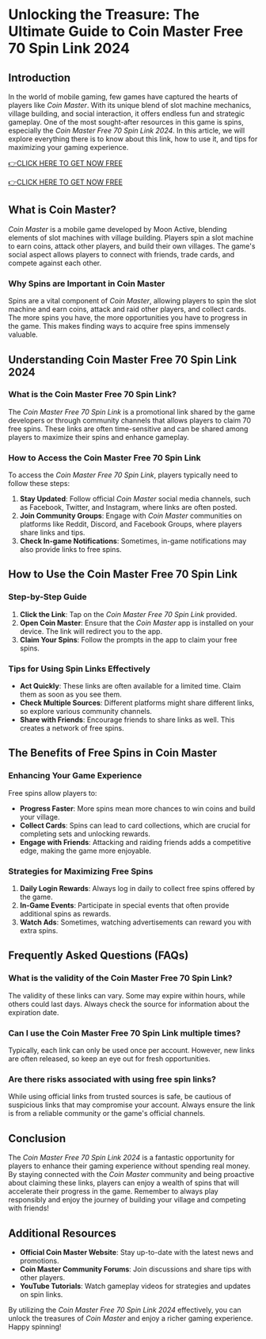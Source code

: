 # Unlocking the Treasure: The Ultimate Guide to Coin Master Free 70 Spin Link 2024

## Introduction

In the world of mobile gaming, few games have captured the hearts of players like *Coin Master*. With its unique blend of slot machine mechanics, village building, and social interaction, it offers endless fun and strategic gameplay. One of the most sought-after resources in this game is spins, especially the *Coin Master Free 70 Spin Link 2024*. In this article, we will explore everything there is to know about this link, how to use it, and tips for maximizing your gaming experience.

[👉CLICK HERE TO GET NOW FREE](https://todaylink.site/Coinspins/)

[👉CLICK HERE TO GET NOW FREE](https://todaylink.site/Coinspins/)


## What is Coin Master?

*Coin Master* is a mobile game developed by Moon Active, blending elements of slot machines with village building. Players spin a slot machine to earn coins, attack other players, and build their own villages. The game's social aspect allows players to connect with friends, trade cards, and compete against each other.

### Why Spins are Important in Coin Master

Spins are a vital component of *Coin Master*, allowing players to spin the slot machine and earn coins, attack and raid other players, and collect cards. The more spins you have, the more opportunities you have to progress in the game. This makes finding ways to acquire free spins immensely valuable.

## Understanding Coin Master Free 70 Spin Link 2024

### What is the Coin Master Free 70 Spin Link?

The *Coin Master Free 70 Spin Link* is a promotional link shared by the game developers or through community channels that allows players to claim 70 free spins. These links are often time-sensitive and can be shared among players to maximize their spins and enhance gameplay.

### How to Access the Coin Master Free 70 Spin Link

To access the *Coin Master Free 70 Spin Link*, players typically need to follow these steps:

1. **Stay Updated**: Follow official *Coin Master* social media channels, such as Facebook, Twitter, and Instagram, where links are often posted.
2. **Join Community Groups**: Engage with *Coin Master* communities on platforms like Reddit, Discord, and Facebook Groups, where players share links and tips.
3. **Check In-game Notifications**: Sometimes, in-game notifications may also provide links to free spins.

## How to Use the Coin Master Free 70 Spin Link

### Step-by-Step Guide

1. **Click the Link**: Tap on the *Coin Master Free 70 Spin Link* provided.
2. **Open Coin Master**: Ensure that the *Coin Master* app is installed on your device. The link will redirect you to the app.
3. **Claim Your Spins**: Follow the prompts in the app to claim your free spins.

### Tips for Using Spin Links Effectively

- **Act Quickly**: These links are often available for a limited time. Claim them as soon as you see them.
- **Check Multiple Sources**: Different platforms might share different links, so explore various community channels.
- **Share with Friends**: Encourage friends to share links as well. This creates a network of free spins.

## The Benefits of Free Spins in Coin Master

### Enhancing Your Game Experience

Free spins allow players to:

- **Progress Faster**: More spins mean more chances to win coins and build your village.
- **Collect Cards**: Spins can lead to card collections, which are crucial for completing sets and unlocking rewards.
- **Engage with Friends**: Attacking and raiding friends adds a competitive edge, making the game more enjoyable.

### Strategies for Maximizing Free Spins

1. **Daily Login Rewards**: Always log in daily to collect free spins offered by the game.
2. **In-Game Events**: Participate in special events that often provide additional spins as rewards.
3. **Watch Ads**: Sometimes, watching advertisements can reward you with extra spins.

## Frequently Asked Questions (FAQs) 

### What is the validity of the Coin Master Free 70 Spin Link?

The validity of these links can vary. Some may expire within hours, while others could last days. Always check the source for information about the expiration date.

### Can I use the Coin Master Free 70 Spin Link multiple times?

Typically, each link can only be used once per account. However, new links are often released, so keep an eye out for fresh opportunities.

### Are there risks associated with using free spin links?

While using official links from trusted sources is safe, be cautious of suspicious links that may compromise your account. Always ensure the link is from a reliable community or the game's official channels.

## Conclusion

The *Coin Master Free 70 Spin Link 2024* is a fantastic opportunity for players to enhance their gaming experience without spending real money. By staying connected with the *Coin Master* community and being proactive about claiming these links, players can enjoy a wealth of spins that will accelerate their progress in the game. Remember to always play responsibly and enjoy the journey of building your village and competing with friends!

## Additional Resources

- **Official Coin Master Website**: Stay up-to-date with the latest news and promotions.
- **Coin Master Community Forums**: Join discussions and share tips with other players.
- **YouTube Tutorials**: Watch gameplay videos for strategies and updates on spin links.

By utilizing the *Coin Master Free 70 Spin Link 2024* effectively, you can unlock the treasures of *Coin Master* and enjoy a richer gaming experience. Happy spinning!
